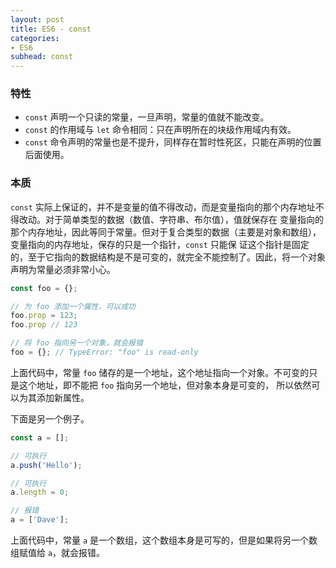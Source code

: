 ```yaml
---
layout: post
title: ES6 - const
categories:
- ES6
subhead: const
---
```


### 特性
* `const` 声明一个只读的常量，一旦声明，常量的值就不能改变。
* `const` 的作用域与 `let` 命令相同：只在声明所在的块级作用域内有效。
* `const` 命令声明的常量也是不提升，同样存在暂时性死区，只能在声明的位置后面使用。
<!--break-->
### 本质

`const` 实际上保证的，并不是变量的值不得改动，而是变量指向的那个内存地址不得改动。对于简单类型的数据（数值、字符串、布尔值），值就保存在
变量指向的那个内存地址，因此等同于常量。但对于复合类型的数据（主要是对象和数组），变量指向的内存地址，保存的只是一个指针，`const` 只能保
证这个指针是固定的，至于它指向的数据结构是不是可变的，就完全不能控制了。因此，将一个对象声明为常量必须非常小心。
```js
const foo = {};

// 为 foo 添加一个属性，可以成功
foo.prop = 123;
foo.prop // 123

// 将 foo 指向另一个对象，就会报错
foo = {}; // TypeError: "foo" is read-only
```

上面代码中，常量 `foo` 储存的是一个地址，这个地址指向一个对象。不可变的只是这个地址，即不能把 `foo` 指向另一个地址，但对象本身是可变的，
所以依然可以为其添加新属性。

下面是另一个例子。

```js
const a = [];

// 可执行
a.push('Hello');

// 可执行
a.length = 0;

// 报错
a = ['Dave'];
```

上面代码中，常量 `a` 是一个数组，这个数组本身是可写的，但是如果将另一个数组赋值给 `a`，就会报错。